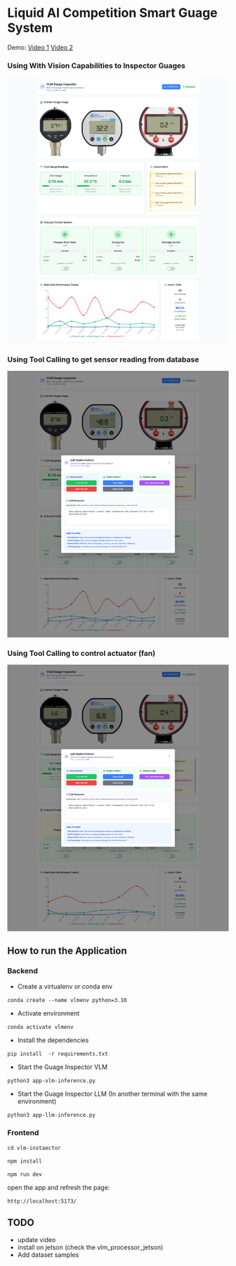 # Liquid AI Competition Smart Guage System 

Demo: [Video 1](?) [Video 2](?)

### Using With Vision Capabilities to Inspector Guages
![Guage Inspector](./assets/asset-full.png)

### Using Tool Calling to get sensor reading from database 
![Guage Inspector](./assets/asset-sensor-reading.png)

### Using Tool Calling to control actuator (fan)
![Guage Inspector](./assets/asset-fan.png)
## How to run the Application

### Backend

- Create a virtualenv or conda env 

```
conda create --name vlmenv python=3.10
```
- Activate environment
```
conda activate vlmenv
```

- Install the dependencies
```
pip install  -r requirements.txt
```

- Start the Guage Inspector VLM
```
python3 app-vlm-inference.py
```

- Start the Guage Inspector LLM (In another terminal with the same environment)
```
python3 app-llm-inference.py
```

### Frontend 
```
cd vlm-instaector 
```

```
npm install 
```

```
npm run dev 
```

open the app and refresh the page: 
```
http://localhost:5173/
```

## TODO 
- update video 
- install on jetson (check the vlm_processor_jetson)
- Add dataset samples